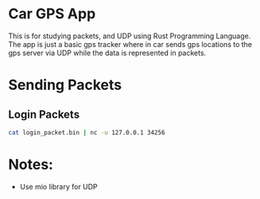 # Car GPS App

This is for studying packets, and UDP using Rust Programming Language. The app is just a basic gps tracker where in car sends gps locations to the gps server via UDP while the data is represented in packets.

# Sending Packets

## Login Packets

```sh
cat login_packet.bin | nc -u 127.0.0.1 34256

```

# Notes:

- Use mio library for UDP
